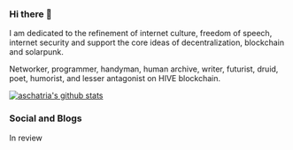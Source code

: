 ### Hi there 👋

I am dedicated to the refinement of internet culture, freedom of speech, internet security and support the core ideas of decentralization, blockchain and solarpunk. 

Networker, programmer, handyman, human archive, writer, futurist, druid, poet, humorist, and lesser antagonist on HIVE blockchain.

[![aschatria's github stats](https://github-readme-stats.vercel.app/api?username=aschatria)](https://github.com/anuraghazra/github-readme-stats)

### Social and Blogs

In review

<!--
💬   <b>FEDIVERSE MASTODON INSTANCES</b>: <a title="GladTech Social " rel="me" href="https://gladtech.social/@aschatria">GladTech</a> | <a title="Mastodon Social " rel="me" href="https://gladtech.social/@aschatria">Flagship</a> | <a title="Pleroma Mastodon Tech " rel="me" href="https://gladtech.social/@aschatria">Pleroma</a> <br>

💬 <b>BLOCKCHAIN <a href="https://hive.io">HIVE</a> FRONTENDS</b>: <a title="Ecency" href="https://ecency.com/@aschatria/posts">ECENCY decentralized blog</a> | <a title="dBuzz" href="https://d.buzz/profile/@aschatria">dBUZZ microblogging</a> | <a title="Actifit - fitness tracker" href="https://actifit.io/aschatria">ACTIFIT fitness</a>


### Blogs 




📕  <a title="Github central blog and portfolio" href="https://aschatria.github.io/">Github central blog</a> |  <a title="PranzEU movie review website" href="https://pranz.eu/">PRANZ entertainment and movies</a> 

☣️  [YouTube](https://www.youtube.com/@aschatria)






### Tips 

[![ko-fi](https://ko-fi.com/img/githubbutton_sm.svg)](https://ko-fi.com/X7X51B49S)

<a href="https://liberapay.com/aschatria/donate"><img src="https://img.shields.io/liberapay/receives/aschatria.svg?logo=liberapay"></a>

Other tipping option and places which I use to write are available at <a title="Github central blog and portfolio" href="https://aschatria.github.io/">Github blog</a>

-->


 
<!--
**aschatria/aschatria** is a ✨ _special_ ✨ repository because its `README.md` (this file) appears on your GitHub profile.

Here are some ideas to get you started:

- 🔭 I’m currently working on ...
- 🌱 I’m currently learning ...
- 👯 I’m looking to collaborate on ...
- 🤔 I’m looking for help with ...
- 💬 Ask me about ...
- 📫 How to reach me: ...
- 😄 Pronouns: ...
- ⚡ Fun fact: ...
-->
